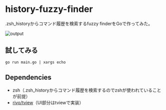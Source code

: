 # history-fuzzy-finder

.zsh_historyからコマンド履歴を検索するfuzzy finderをGoで作ってみた。

![output](https://github.com/akhrszk/history-fuzzy-finder/assets/28677705/1f8f7711-ba4b-48e8-b412-01cbde85856a)

## 試してみる

```
go run main.go | xargs echo
```

## Dependencies

- zsh（.zsh_historyからコマンド履歴を検索するのでzshが使われていることが前提）
- [rivo/tview](https://github.com/rivo/tview)（UI部分はtviewで実装）
